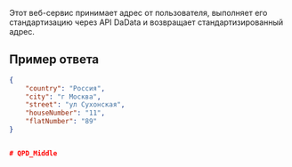 Этот веб-сервис принимает адрес от пользователя, выполняет его стандартизацию через API DaData и возвращает стандартизированный адрес.


## Пример ответа

```json
{
    "country": "Россия",
    "city": "г Москва",
    "street": "ул Сухонская",
    "houseNumber": "11",
    "flatNumber": "89"
}


# QPD_Middle
